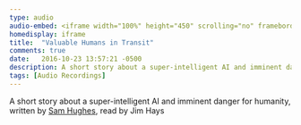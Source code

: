 ```yaml
---
type: audio
audio-embed: <iframe width="100%" height="450" scrolling="no" frameborder="no" src="https://w.soundcloud.com/player/?url=https%3A//api.soundcloud.com/tracks/317842509&amp;auto_play=false&amp;hide_related=false&amp;show_comments=true&amp;show_user=true&amp;show_reposts=false&amp;visual=true"></iframe>
homedisplay: iframe
title:  "Valuable Humans in Transit"
comments: true
date:   2016-10-23 13:57:21 -0500
description: A short story about a super-intelligent AI and imminent danger for humanity
tags: [Audio Recordings]
---
```


A short story about a super-intelligent AI and imminent danger for humanity, written by [Sam Hughes](https://qntm.org/transit), read by Jim Hays
